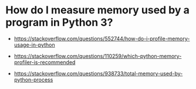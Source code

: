 # How do I measure memory used by a program in Python 3?

* https://stackoverflow.com/questions/552744/how-do-i-profile-memory-usage-in-python

* https://stackoverflow.com/questions/110259/which-python-memory-profiler-is-recommended

* https://stackoverflow.com/questions/938733/total-memory-used-by-python-process

